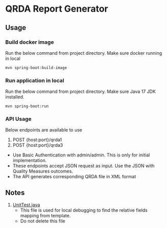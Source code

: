 # QRDA Report Generator

## Usage
### Build docker image
Run the below command from project directory. Make sure docker running in local
```
mvn spring-boot:build-image
```

### Run application in local
Run the below command from project directory. Make sure Java 17 JDK installed.
```
mvn spring-boot:run
```

### API Usage
Below endpoints are available to use
1. POST {host:port}/qrda1
2. POST {host:port}/qrda3

- Use Basic Authentication with admin/admin. This is only for initial implementation.
- These endpoints accept JSON request as input. Use the JSON with Quality Measures outcomes.
- The API generates corresponding QRDA file in XML format

## Notes
1. [UnitTest.java](src/test/java/com/digitalhie/QRDAReportGenerator/UnitTest.java) 
    - This file is used for local debugging to find the relative fields mapping from template.
    - Do not delete this file

